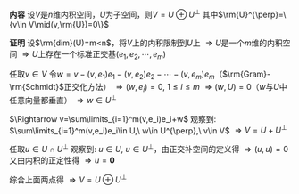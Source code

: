 **内容**
设$V$是$n$维内积空间，$U$为子空间，则$V=U\oplus U^{\perp}$
其中$\rm{U}^{\perp}=\{v\in V\mid(v,\rm{U})=0\}$

**证明**
设$\rm{dim}(U)=m<n$，将$V$上的内积限制到$U$上
$\Rightarrow U$是一个$m$维的内积空间
$\Rightarrow U$上存在一个标准正交基$(e_1,e_2,\cdots,e_m)$

任取$v\in V$
令$w=v-(v,e_1)e_1-(v,e_2)e_2-\cdots-(v,e_m)e_m$（$\rm{Gram}-\rm{Schmidt}$正交化方法）
$\Rightarrow(w,e_i)=0,\ 1\le i\le m$
$\Rightarrow(w,U)=0$（$w$与$U$中任意向量都垂直）
$\Rightarrow w\in U^{\perp}$

$\Rightarrow v=\sum\limits_{i=1}^m(v,e_i)e_i+w$
观察到: $\sum\limits_{i=1}^m(v,e_i)e_i\in U,\ w\in U^{\perp},\ v\in V$
$\Rightarrow V=U+ U^{\perp}$

任取$u\in U\cap U^{\perp}$
观察到: $u\in U,\ u\in U^{\perp}$，由正交补空间的定义得
$\Rightarrow (u,u)=0$
又由内积的正定性得
$\Rightarrow u=\mathbf0$

综合上面两点得
$\Rightarrow V=U\oplus U^{\perp}$
